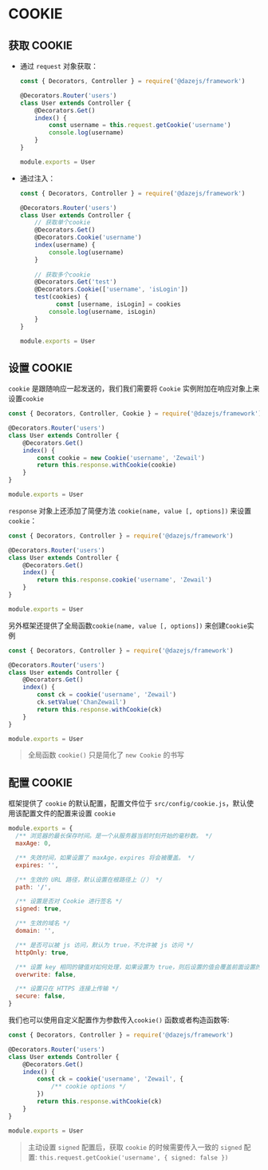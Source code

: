 
# COOKIE

## 获取 COOKIE

- 通过 `request` 对象获取：

  ```js
  const { Decorators, Controller } = require('@dazejs/framework')
  
  @Decorators.Router('users')
  class User extends Controller {
      @Decorators.Get()
      index() {
          const username = this.request.getCookie('username')
          console.log(username)
      }
  }
  
  module.exports = User
  ```

- 通过注入：

  ```js
  const { Decorators, Controller } = require('@dazejs/framework')
  
  @Decorators.Router('users')
  class User extends Controller {
      // 获取单个cookie
      @Decorators.Get()
      @Decorators.Cookie('username')
      index(username) {
          console.log(username)
      }
      
      // 获取多个cookie
      @Decorators.Get('test')
      @Decorators.Cookie(['username', 'isLogin'])
      test(cookies) {
         	const [username, isLogin] = cookies
          console.log(username, isLogin)
      }
  }
  
  module.exports = User
  ```

## 设置 COOKIE

 `cookie`  是跟随响应一起发送的，我们我们需要将 `Cookie` 实例附加在响应对象上来设置`cookie`

```js
const { Decorators, Controller, Cookie } = require('@dazejs/framework')

@Decorators.Router('users')
class User extends Controller {
    @Decorators.Get()
    index() {
        const cookie = new Cookie('username', 'Zewail')
        return this.response.withCookie(cookie)
    }
}

module.exports = User
```

`response` 对象上还添加了简便方法 `cookie(name, value [, options])` 来设置`cookie`：

```js
const { Decorators, Controller } = require('@dazejs/framework')

@Decorators.Router('users')
class User extends Controller {
    @Decorators.Get()
    index() {
        return this.response.cookie('username', 'Zewail')
    }
}

module.exports = User
```

另外框架还提供了全局函数`cookie(name, value [, options])` 来创建`Cookie`实例

```js
const { Decorators, Controller } = require('@dazejs/framework')

@Decorators.Router('users')
class User extends Controller {
    @Decorators.Get()
    index() {
        const ck = cookie('username', 'Zewail')
        ck.setValue('ChanZewail')
        return this.response.withCookie(ck)
    }
}

module.exports = User
```

> 全局函数 `cookie()` 只是简化了 `new Cookie` 的书写

## 配置 COOKIE

框架提供了 `cookie` 的默认配置，配置文件位于 `src/config/cookie.js`，默认使用该配置文件的配置来设置 `cookie`
```js
module.exports = {
  /** 浏览器的最长保存时间。是一个从服务器当前时刻开始的毫秒数。 */
  maxAge: 0,

  /** 失效时间，如果设置了 maxAge，expires 将会被覆盖。 */
  expires: '',

  /** 生效的 URL 路径，默认设置在根路径上（/） */
  path: '/',

  /** 设置是否对 Cookie 进行签名 */
  signed: true,

  /** 生效的域名 */
  domain: '',

  /** 是否可以被 js 访问，默认为 true，不允许被 js 访问 */
  httpOnly: true,

  /** 设置 key 相同的键值对如何处理，如果设置为 true，则后设置的值会覆盖前面设置的，否则将会发送两个 set-cookie 响应头 */
  overwrite: false,

  /** 设置只在 HTTPS 连接上传输 */
  secure: false,
}

```

我们也可以使用自定义配置作为参数传入`cookie()` 函数或者构造函数等:

```js
const { Decorators, Controller } = require('@dazejs/framework')

@Decorators.Router('users')
class User extends Controller {
    @Decorators.Get()
    index() {
        const ck = cookie('username', 'Zewail', {
            /** cookie options */
        })
        return this.response.withCookie(ck)
    }
}

module.exports = User
```

>  主动设置 `signed` 配置后，获取 `cookie` 的时候需要传入一致的 `signed` 配置: `this.request.getCookie('username', { signed: false })`



